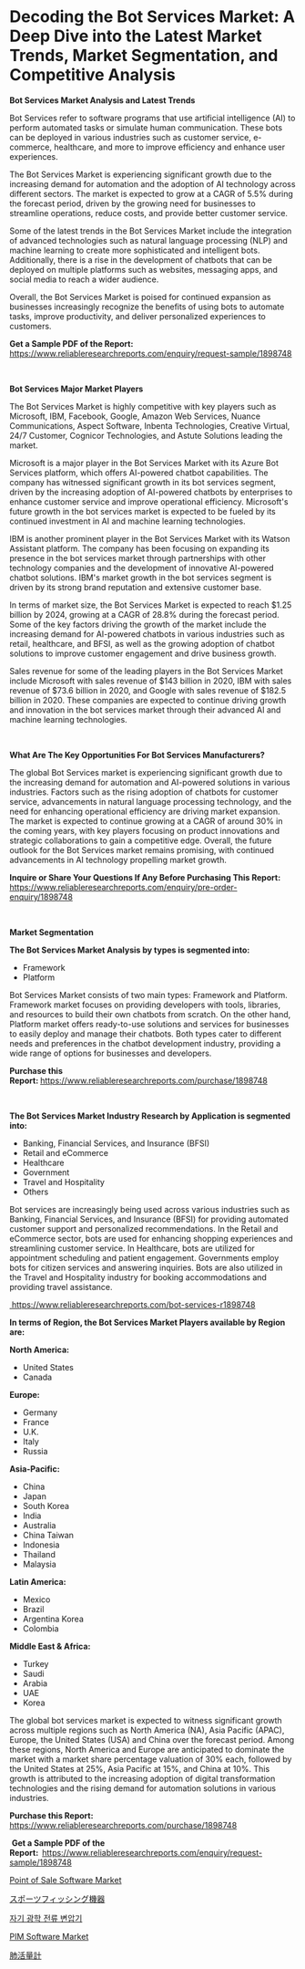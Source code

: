 <p><h1>Decoding the Bot Services Market: A Deep Dive into the Latest Market Trends, Market Segmentation, and Competitive Analysis</h1></p><p><strong>Bot Services Market Analysis and Latest Trends</strong></p>
<p><p>Bot Services refer to software programs that use artificial intelligence (AI) to perform automated tasks or simulate human communication. These bots can be deployed in various industries such as customer service, e-commerce, healthcare, and more to improve efficiency and enhance user experiences.</p><p>The Bot Services Market is experiencing significant growth due to the increasing demand for automation and the adoption of AI technology across different sectors. The market is expected to grow at a CAGR of 5.5% during the forecast period, driven by the growing need for businesses to streamline operations, reduce costs, and provide better customer service.</p><p>Some of the latest trends in the Bot Services Market include the integration of advanced technologies such as natural language processing (NLP) and machine learning to create more sophisticated and intelligent bots. Additionally, there is a rise in the development of chatbots that can be deployed on multiple platforms such as websites, messaging apps, and social media to reach a wider audience.</p><p>Overall, the Bot Services Market is poised for continued expansion as businesses increasingly recognize the benefits of using bots to automate tasks, improve productivity, and deliver personalized experiences to customers.</p></p>
<p><strong>Get a Sample PDF of the Report:&nbsp;</strong> <a href="https://www.reliableresearchreports.com/enquiry/request-sample/1898748">https://www.reliableresearchreports.com/enquiry/request-sample/1898748</a></p>
<p>&nbsp;</p>
<p><strong>Bot Services Major Market Players</strong></p>
<p><p>The Bot Services Market is highly competitive with key players such as Microsoft, IBM, Facebook, Google, Amazon Web Services, Nuance Communications, Aspect Software, Inbenta Technologies, Creative Virtual, 24/7 Customer, Cognicor Technologies, and Astute Solutions leading the market.</p><p>Microsoft is a major player in the Bot Services Market with its Azure Bot Services platform, which offers AI-powered chatbot capabilities. The company has witnessed significant growth in its bot services segment, driven by the increasing adoption of AI-powered chatbots by enterprises to enhance customer service and improve operational efficiency. Microsoft's future growth in the bot services market is expected to be fueled by its continued investment in AI and machine learning technologies.</p><p>IBM is another prominent player in the Bot Services Market with its Watson Assistant platform. The company has been focusing on expanding its presence in the bot services market through partnerships with other technology companies and the development of innovative AI-powered chatbot solutions. IBM's market growth in the bot services segment is driven by its strong brand reputation and extensive customer base.</p><p>In terms of market size, the Bot Services Market is expected to reach $1.25 billion by 2024, growing at a CAGR of 28.8% during the forecast period. Some of the key factors driving the growth of the market include the increasing demand for AI-powered chatbots in various industries such as retail, healthcare, and BFSI, as well as the growing adoption of chatbot solutions to improve customer engagement and drive business growth.</p><p>Sales revenue for some of the leading players in the Bot Services Market include Microsoft with sales revenue of $143 billion in 2020, IBM with sales revenue of $73.6 billion in 2020, and Google with sales revenue of $182.5 billion in 2020. These companies are expected to continue driving growth and innovation in the bot services market through their advanced AI and machine learning technologies.</p></p>
<p>&nbsp;</p>
<p><strong>What Are The Key Opportunities For Bot Services Manufacturers?</strong></p>
<p><p>The global Bot Services market is experiencing significant growth due to the increasing demand for automation and AI-powered solutions in various industries. Factors such as the rising adoption of chatbots for customer service, advancements in natural language processing technology, and the need for enhancing operational efficiency are driving market expansion. The market is expected to continue growing at a CAGR of around 30% in the coming years, with key players focusing on product innovations and strategic collaborations to gain a competitive edge. Overall, the future outlook for the Bot Services market remains promising, with continued advancements in AI technology propelling market growth.</p></p>
<p><strong>Inquire or Share Your Questions If Any Before Purchasing This Report:</strong> <a href="https://www.reliableresearchreports.com/enquiry/pre-order-enquiry/1898748">https://www.reliableresearchreports.com/enquiry/pre-order-enquiry/1898748</a></p>
<p>&nbsp;</p>
<p><strong>Market Segmentation</strong></p>
<p><strong>The Bot Services Market Analysis by types is segmented into:</strong></p>
<p><ul><li>Framework</li><li>Platform</li></ul></p>
<p><p>Bot Services Market consists of two main types: Framework and Platform. Framework market focuses on providing developers with tools, libraries, and resources to build their own chatbots from scratch. On the other hand, Platform market offers ready-to-use solutions and services for businesses to easily deploy and manage their chatbots. Both types cater to different needs and preferences in the chatbot development industry, providing a wide range of options for businesses and developers.</p></p>
<p><strong>Purchase this Report:&nbsp;</strong><a href="https://www.reliableresearchreports.com/purchase/1898748">https://www.reliableresearchreports.com/purchase/1898748</a></p>
<p>&nbsp;</p>
<p><strong>The Bot Services Market Industry Research by Application is segmented into:</strong></p>
<p><ul><li>Banking, Financial Services, and Insurance (BFSI)</li><li>Retail and eCommerce</li><li>Healthcare</li><li>Government</li><li>Travel and Hospitality</li><li>Others</li></ul></p>
<p><p>Bot services are increasingly being used across various industries such as Banking, Financial Services, and Insurance (BFSI) for providing automated customer support and personalized recommendations. In the Retail and eCommerce sector, bots are used for enhancing shopping experiences and streamlining customer service. In Healthcare, bots are utilized for appointment scheduling and patient engagement. Governments employ bots for citizen services and answering inquiries. Bots are also utilized in the Travel and Hospitality industry for booking accommodations and providing travel assistance.</p></p>
<p><a href="https://www.reliableresearchreports.com/bot-services-r1898748">&nbsp;https://www.reliableresearchreports.com/bot-services-r1898748</a></p>
<p><strong>In terms of Region, the Bot Services Market Players available by Region are:</strong></p>
<p>
    <p> <strong> North America: </strong>
        <ul>
            <li>United States</li>
            <li>Canada</li>
        </ul>
        </p> 
    <p> <strong> Europe: </strong>
        <ul>
            <li>Germany</li>
            <li>France</li>
            <li>U.K.</li>
            <li>Italy</li>
            <li>Russia</li>
        </ul>
        </p> 
    <p> <strong> Asia-Pacific: </strong>
        <ul>
            <li>China</li>
            <li>Japan</li>
            <li>South Korea</li>
            <li>India</li>
            <li>Australia</li>
            <li>China Taiwan</li>
            <li>Indonesia</li>
            <li>Thailand</li>
            <li>Malaysia</li>
        </ul>
        </p> 
    <p> <strong> Latin America: </strong>
        <ul>
            <li>Mexico</li>
            <li>Brazil</li>
            <li>Argentina Korea</li>
            <li>Colombia</li>
        </ul>
        </p> 
    <p> <strong> Middle East & Africa: </strong>
        <ul>
            <li>Turkey</li>
            <li>Saudi</li>
            <li>Arabia</li>
            <li>UAE</li>
            <li>Korea</li>
        </ul>
    </p>
    </p>
<p><p>The global bot services market is expected to witness significant growth across multiple regions such as North America (NA), Asia Pacific (APAC), Europe, the United States (USA) and China over the forecast period. Among these regions, North America and Europe are anticipated to dominate the market with a market share percentage valuation of 30% each, followed by the United States at 25%, Asia Pacific at 15%, and China at 10%. This growth is attributed to the increasing adoption of digital transformation technologies and the rising demand for automation solutions in various industries.</p></p>
<p><strong>Purchase this Report: </strong><a href="https://www.reliableresearchreports.com/purchase/1898748">https://www.reliableresearchreports.com/purchase/1898748</a></p>
<p>&nbsp;<strong>Get a Sample PDF of the Report:&nbsp;&nbsp;</strong><a href="https://www.reliableresearchreports.com/enquiry/request-sample/1898748">https://www.reliableresearchreports.com/enquiry/request-sample/1898748</a></p>
<p><strong></strong></p>
<p><p><a href="https://github.com/maudAbbott7/Market-Research-Report-List-1/blob/main/point-of-sale-software-market.md">Point of Sale Software Market</a></p><p><a href="https://github.com/decker5351/Market-Research-Report-List-1/blob/main/712937759585.md">スポーツフィッシング機器</a></p><p><a href="https://medium.com/@pepo3k/%EB%A7%88%EA%B7%B8%EB%84%A4%ED%86%A0-%EA%B4%91%ED%95%99-%EC%A0%84%EB%A5%98-%EB%B3%80%EC%95%95%EA%B8%B0-%EC%8B%9C%EC%9E%A5-%EB%B6%84%EC%84%9D-%EB%B0%8F-%ED%81%AC%EA%B8%B0%EB%8A%94-2024%EB%85%84%EB%B6%80%ED%84%B0-2031%EB%85%84%EA%B9%8C%EC%A7%80-%EC%98%88%EC%B8%A1%EB%90%98%EC%97%88%EC%8A%B5%EB%8B%88%EB%8B%A4-724f7f921d7c">자기 광학 전류 변압기</a></p><p><a href="https://github.com/MaraKoelpin2023/Market-Research-Report-List-1/blob/main/pim-software-market.md">PIM Software Market</a></p><p><a href="https://github.com/KaydenJohns1964/Market-Research-Report-List-1/blob/main/709500459584.md">肺活量計</a></p></p>